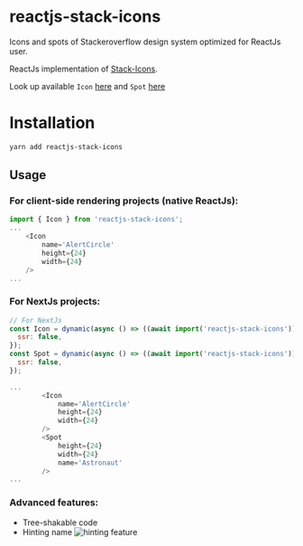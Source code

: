 # reactjs-stack-icons
Icons and spots of Stackeroverflow design system optimized for ReactJs user. 

ReactJs implementation of [Stack-Icons](https://github.com/StackExchange/Stacks-Icons). 

Look up available `Icon` [here](https://stackoverflow.design/product/resources/spots/#spot-illustrations) and `Spot` [here](https://stackoverflow.design/product/resources/spots/#spot-illustrations)


# Installation
```sh
yarn add reactjs-stack-icons
```

## Usage

### For client-side rendering projects (native ReactJs):

```javascript
import { Icon } from 'reactjs-stack-icons';
...
    <Icon
        name='AlertCircle' 
        height={24}
        width={24}
    />
...

```

### For NextJs projects:

```javascript
// For NextJs
const Icon = dynamic(async () => ((await import('reactjs-stack-icons')).Icon), {
  ssr: false,
});
const Spot = dynamic(async () => ((await import('reactjs-stack-icons')).Spot), {
  ssr: false,
});

...
        <Icon
            name='AlertCircle' 
            height={24}
            width={24}
        />
        <Spot
            height={24}
            width={24}
            name='Astronaut'
        />
...
```

### Advanced features:

-   Tree-shakable code 
-   Hinting name
![hinting feature](https://i.imgur.com/Kg6RzfZ.png "hinting-feature")